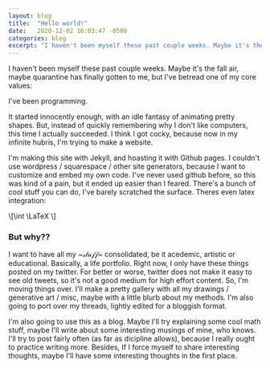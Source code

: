 ```yaml
---
layout: blog 
title:  "Hello world!"
date:   2020-12-02 16:03:47 -0500
categories: blog
excerpt: "I haven't been myself these past couple weeks. Maybe it's the fall air, maybe quarantine has finally gotten to me, but I've betread one of my core values..."
---
```






I haven't been myself these past couple weeks. Maybe it's the fall air, maybe quarantine has finally gotten to me, but I've betread one of my core values:

I've been programming.

It started innocently enough, with an idle fantasy of animating pretty shapes. But, instead of quickly remembering why I don't like computers, this time I actually succeeded. I think I got cocky, because now in my infinite hubris, I'm trying to make a website.

I'm making this site with Jekyll, and hoasting it with Github pages. I couldn't use wordpress / squarespace / other site generators, because I want to customize and embed my own code. I've never used github before, so this was kind of a pain, but it ended up easier than I feared. There's a bunch of cool stuff you can do, I've barely scratched the surface. Theres even latex integration:

<p> 
\[\int \LaTeX \]
</p>

### But why??

I want to have all my ~𝓈𝓉𝓊𝒻𝒻~ consolidated, be it acedemic, artistic or educational. Basically, a life portfolio. Right now, I only  have these things posted on my twitter.  For better or worse, twitter does not make it easy to see old tweets, so it's not a good medium for high effort content. So, I'm moving things over. I'll make a pretty gallery with all my drawings / generative art / misc, maybe with a little blurb about my methods. I'm also going to port over my threads, lightly edited for a bloggish format.

I'm also going to use this as a blog. Maybe I'll try explaining some cool math stuff, maybe I'll write about some interesting musings of mine, who knows. I'll try to post fairly often (as far as dicipline allows), because I really ought to practice writing more. Besides, If I force myself to share interesting thoughts, maybe I'll have some interesting thoughts in the first place.




